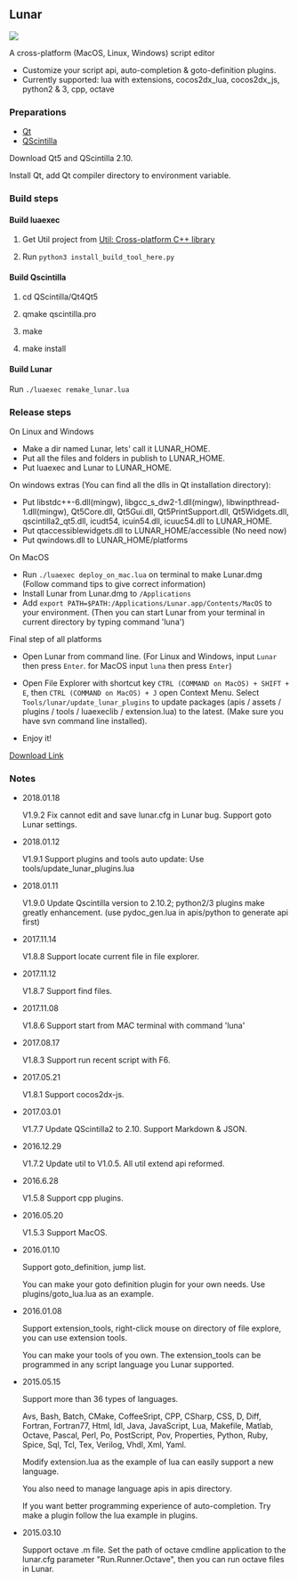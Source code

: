 ## Lunar ##

![](https://github.com/joshua-meng/Lunar/wiki/assets/lunar_linux.png)

A cross-platform (MacOS, Linux, Windows) script editor

- Customize your script api, auto-completion & goto-definition plugins.
- Currently supported: lua with extensions, cocos2dx_lua, cocos2dx_js, python2 & 3, cpp, octave 

### Preparations ###

- [Qt](https://www.qt.io/)
- [QScintilla](https://github.com/jie-meng/QScintilla)

Download Qt5 and QScintilla 2.10.

Install Qt, add Qt compiler directory to environment variable.

### Build steps ###

#### Build luaexec ####

1. Get Util project from [Util: Cross-platform C++ library](https://github.com/jie-meng/Util)

2. Run `python3 install_build_tool_here.py`
 
#### Build Qscintilla ####

1. cd QScintilla/Qt4Qt5

2. qmake qscintilla.pro

3. make

4. make install

#### Build Lunar ####

Run `./luaexec remake_lunar.lua`

### Release steps ###

On Linux and Windows 

- Make a dir named Lunar, lets' call it LUNAR_HOME. 
- Put all the files and folders in publish to LUNAR_HOME.
- Put luaexec and Lunar to LUNAR_HOME.

On windows extras (You can find all the dlls in Qt installation directory):

- Put libstdc++-6.dll(mingw), libgcc_s_dw2-1.dll(mingw), libwinpthread-1.dll(mingw), Qt5Core.dll, Qt5Gui.dll,  Qt5PrintSupport.dll, Qt5Widgets.dll, qscintilla2_qt5.dll, icudt54, icuin54.dll, icuuc54.dll to LUNAR_HOME.
- Put qtaccessiblewidgets.dll to LUNAR_HOME/accessible (No need now)
- Put qwindows.dll to LUNAR_HOME/platforms

On MacOS

- Run `./luaexec deploy_on_mac.lua` on terminal to make Lunar.dmg (Follow command tips to give correct information)
- Install Lunar from Lunar.dmg to `/Applications`
- Add `export PATH=$PATH:/Applications/Lunar.app/Contents/MacOS` to your environment. (Then you can start Lunar from your terminal in current directory by typing command 'luna')

Final step of all platforms

- Open Lunar from command line. (For Linux and Windows, input `Lunar` then press `Enter`. for MacOS input `luna` then press `Enter`)

- Open File Explorer with shortcut key `CTRL (COMMAND on MacOS) + SHIFT + E`, then `CTRL (COMMAND on MacOS) + J` open Context Menu. Select `Tools/lunar/update_lunar_plugins` to update packages (apis / assets / plugins / tools / luaexeclib / extension.lua) to the latest. (Make sure you have svn command line installed).

- Enjoy it!

[Download Link](https://github.com/jie-meng/Lunar/releases)

### Notes ###

- 2018.01.18

    V1.9.2 Fix cannot edit and save lunar.cfg in Lunar bug. Support goto Lunar settings.

- 2018.01.12

    V1.9.1 Support plugins and tools auto update: Use tools/update_lunar_plugins.lua

- 2018.01.11

    V1.9.0 Update Qscintilla version to 2.10.2; python2/3 plugins make greatly enhancement. (use pydoc_gen.lua in apis/python to generate api first)

- 2017.11.14
    
    V1.8.8 Support locate current file in file explorer.

- 2017.11.12
    
    V1.8.7 Support find files.
    
- 2017.11.08
	
	V1.8.6 Support start from MAC terminal with command 'luna'

- 2017.08.17

	V1.8.3 Support run recent script with F6.
    
- 2017.05.21
    
    V1.8.1 Support cocos2dx-js.
    
- 2017.03.01

    V1.7.7 Update QScintilla2 to 2.10. Support Markdown & JSON.

- 2016.12.29
	
    V1.7.2 Update util to V1.0.5. All util extend api reformed.
    
- 2016.6.28
    
    V1.5.8 Support cpp plugins.

- 2016.05.20

    V1.5.3 Support MacOS. 
    
- 2016.01.10
    
    Support goto_definition, jump list.

    You can make your goto definition plugin for your own needs. Use plugins/goto_lua.lua as an example.
   
- 2016.01.08

	Support extension_tools, right-click mouse on directory of file explore, you can use extension tools.
	
	You can make your tools of you own. The extension_tools can be programmed in any script language you Lunar supported.
    
- 2015.05.15

	Support more than 36 types of languages.
	
	Avs, Bash, Batch, CMake, CoffeeSript, CPP, CSharp, CSS, D, Diff, Fortran, Fortran77, Html, Idl, 
	Java, JavaScript, Lua, Makefile, Matlab, Octave, Pascal, Perl, Po, PostScript, Pov, Properties, 
	Python, Ruby, Spice, Sql, Tcl, Tex, Verilog, Vhdl, Xml, Yaml.
	
	Modify extension.lua as the example of lua can easily support a new language.
	
	You also need to manage language apis in apis directory.

	If you want better programming experience of auto-completion. Try make a plugin follow the lua example in plugins.

- 2015.03.10

	Support octave .m file. Set the path of octave cmdline application to the lunar.cfg parameter "Run.Runner.Octave", then you can run octave files in Lunar.
